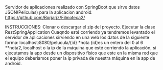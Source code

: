 Servidor de aplicaciones realizado con SpringBoot que sirve datos JSON(Peliculas) para la aplicacion android:
https://github.com/Borjarjz/Filmoteca2/

INSTRUCCIONES:
  Clonar o descargar el zip del proyecto.
  Ejecutar la clase RestSpringApplication
  Cuaqndo esté corriendo ya tendremos levantado el servidor de aplicaciones sirviendo en una web los datos de la siguiente forma:
    localhost:8080/pelucula/{id}
        *nota {id}es un entero del 0 al 6
        **nota2, localhost o la ip de la máquina que esté corriendo la aplicación, si ejecutamos la app desde un dispositivo físico que este en la misma red que el equipo deberiamos poner la ip privada de nuestra máquina en la app de android.
        
        
